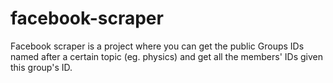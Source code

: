 # facebook-scraper
Facebook scraper is a project where you can get the public Groups IDs named after a certain topic (eg. physics) and get all the members' IDs given this group's ID.
